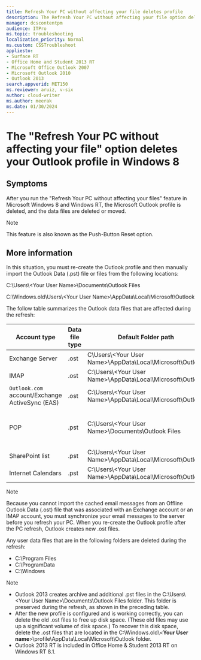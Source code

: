 ```yaml
---
title: Refresh Your PC without affecting your file deletes profile
description: The Refresh Your PC without affecting your file option deletes your Outlook profile in Windows 8.
manager: dcscontentpm
audience: ITPro
ms.topic: troubleshooting
localization_priority: Normal
ms.custom: CSSTroubleshoot
appliesto:
- Surface RT
- Office Home and Student 2013 RT
- Microsoft Office Outlook 2007
- Microsoft Outlook 2010
- Outlook 2013
search.appverid: MET150
ms.reviewer: aruiz, v-six
author: cloud-writer
ms.author: meerak
ms.date: 01/30/2024
---
```

# The "Refresh Your PC without affecting your file" option deletes your Outlook profile in Windows 8

## Symptoms

After you run the "Refresh Your PC without affecting your files" feature in Microsoft Windows 8 and Windows RT, the Microsoft Outlook profile is deleted, and the data files are deleted or moved.

> [!NOTE]
> This feature is also known as the Push-Button Reset option.

## More information

In this situation, you must re-create the Outlook profile and then manually import the Outlook Data (.pst) file or files from the following locations:

C:\Users\\\<Your User Name>\Documents\Outlook Files

C:\Windows.old\Users\\\<Your User Name>\AppData\Local\Microsoft\Outlook

The follow table summarizes the Outlook data files that are affected during the refresh:

| Account type| Data file type| Default Folder path| Moved to Windows.old |
|---|---|---|---|
|Exchange Server|.ost|C\Users\\\<Your User Name>\AppData\Local\Microsoft\Outlook|Yes|
|IMAP|.ost|C:\Users\\\<Your User Name>\AppData\Local\Microsoft\Outlook|Yes|
|`Outlook.com` account/Exchange ActiveSync (EAS)|.ost|C:\Users\\\<Your User Name>\AppData\Local\Microsoft\Outlook|Yes|
|POP|.pst|C:\Users\\\<Your User Name>\Documents\Outlook Files|No, this location is preserved during refresh|
|SharePoint list|.pst|C:\Users\\\<Your User Name>\AppData\Local\Microsoft\Outlook|Yes|
|Internet Calendars|.pst|C:\Users\\\<Your User Name>\AppData\Local\Microsoft\Outlook|Yes|

> [!NOTE]
> Because you cannot import the cached email messages from an Offline Outlook Data (.ost) file that was associated with an Exchange account or an IMAP account, you must synchronize your email messages to the server before you refresh your PC. When you re-create the Outlook profile after the PC refresh, Outlook creates new .ost files.

Any user data files that are in the following folders are deleted during the refresh:

- C:\Program Files
- C:\ProgramData
- C:\Windows

> [!NOTE]
>
> - Outlook 2013 creates archive and additional .pst files in the C:\Users\\\<Your User Name>\Documents\Outlook Files folder. This folder is preserved during the refresh, as shown in the preceding table.
> - After the new profile is configured and is working correctly, you can delete the old .ost files to free up disk space. (These old files may use up a significant volume of disk space.) To recover this disk space, delete the .ost files that are located in the C:\Windows.old\\<**Your User name**>\profile\AppData\Local\Microsoft\Outlook folder.
> - Outlook 2013 RT is included in Office Home & Student 2013 RT on Windows RT 8.1.
